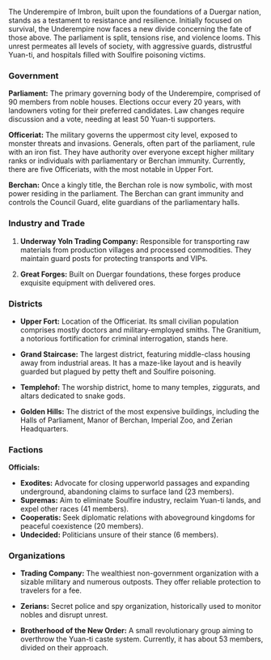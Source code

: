 
The Underempire of Imbron, built upon the foundations of a Duergar nation, stands as a testament to resistance and resilience. Initially focused on survival, the Underempire now faces a new divide concerning the fate of those above. The parliament is split, tensions rise, and violence looms. This unrest permeates all levels of society, with aggressive guards, distrustful Yuan-ti, and hospitals filled with Soulfire poisoning victims.

### Government

**Parliament:** The primary governing body of the Underempire, comprised of 90 members from noble houses. Elections occur every 20 years, with landowners voting for their preferred candidates. Law changes require discussion and a vote, needing at least 50 Yuan-ti supporters.

**Officeriat:** The military governs the uppermost city level, exposed to monster threats and invasions. Generals, often part of the parliament, rule with an iron fist. They have authority over everyone except higher military ranks or individuals with parliamentary or Berchan immunity. Currently, there are five Officeriats, with the most notable in Upper Fort.

**Berchan:** Once a kingly title, the Berchan role is now symbolic, with most power residing in the parliament. The Berchan can grant immunity and controls the Council Guard, elite guardians of the parliamentary halls.

### Industry and Trade

1. **Underway Yoln Trading Company:** Responsible for transporting raw materials from production villages and processed commodities. They maintain guard posts for protecting transports and VIPs.
    
2. **Great Forges:** Built on Duergar foundations, these forges produce exquisite equipment with delivered ores.
    

### Districts

- **Upper Fort:** Location of the Officeriat. Its small civilian population comprises mostly doctors and military-employed smiths. The Granitium, a notorious fortification for criminal interrogation, stands here.
    
- **Grand Staircase:** The largest district, featuring middle-class housing away from industrial areas. It has a maze-like layout and is heavily guarded but plagued by petty theft and Soulfire poisoning.
    
- **Templehof:** The worship district, home to many temples, ziggurats, and altars dedicated to snake gods.
    
- **Golden Hills:** The district of the most expensive buildings, including the Halls of Parliament, Manor of Berchan, Imperial Zoo, and Zerian Headquarters.
    

### Factions

**Officials:**

- **Exodites:** Advocate for closing upperworld passages and expanding underground, abandoning claims to surface land (23 members).
- **Supremas:** Aim to eliminate Soulfire industry, reclaim Yuan-ti lands, and expel other races (41 members).
- **Cooperatis:** Seek diplomatic relations with aboveground kingdoms for peaceful coexistence (20 members).
- **Undecided:** Politicians unsure of their stance (6 members).

### Organizations

- **Trading Company:** The wealthiest non-government organization with a sizable military and numerous outposts. They offer reliable protection to travelers for a fee.
    
- **Zerians:** Secret police and spy organization, historically used to monitor nobles and disrupt unrest.
    
- **Brotherhood of the New Order:** A small revolutionary group aiming to overthrow the Yuan-ti caste system. Currently, it has about 53 members, divided on their approach.